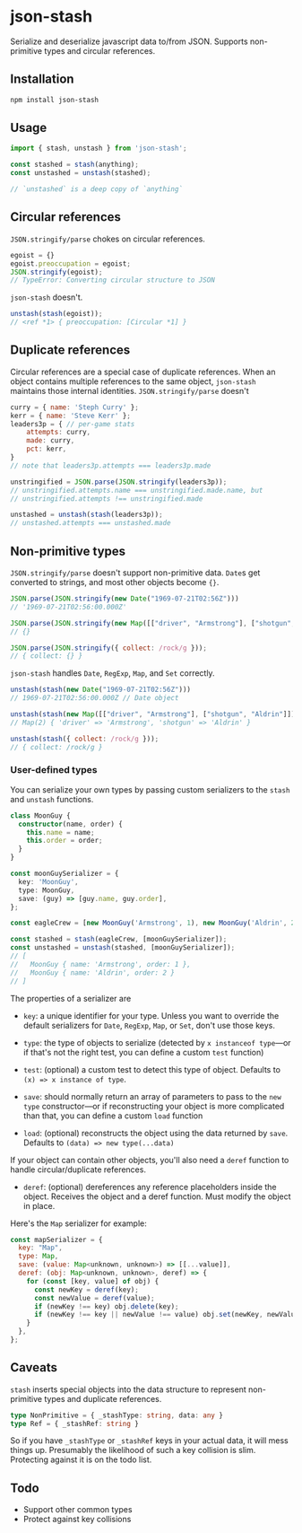 # json-stash

Serialize and deserialize javascript data to/from JSON. Supports non-primitive types and circular references.

## Installation

```bash
npm install json-stash
```

## Usage

```javascript
import { stash, unstash } from 'json-stash';

const stashed = stash(anything);
const unstashed = unstash(stashed);

// `unstashed` is a deep copy of `anything`
```

## Circular references

`JSON.stringify/parse` chokes on circular references.

```javascript
egoist = {}
egoist.preoccupation = egoist;
JSON.stringify(egoist);
// TypeError: Converting circular structure to JSON
```

`json-stash` doesn't.

```javascript
unstash(stash(egoist));
// <ref *1> { preoccupation: [Circular *1] }
```

## Duplicate references

Circular references are a special case of duplicate references. 
When an object contains multiple references to the same object, `json-stash`
maintains those internal identities. `JSON.stringify/parse` doesn't

```javascript
curry = { name: 'Steph Curry' };
kerr = { name: 'Steve Kerr' };
leaders3p = { // per-game stats
    attempts: curry,
    made: curry,
    pct: kerr,
}
// note that leaders3p.attempts === leaders3p.made

unstringified = JSON.parse(JSON.stringify(leaders3p));
// unstringified.attempts.name === unstringified.made.name, but
// unstringified.attempts !== unstringified.made

unstashed = unstash(stash(leaders3p));
// unstashed.attempts === unstashed.made
```

## Non-primitive types

`JSON.stringify/parse` doesn't support non-primitive data. `Date`s get converted to strings, and most other objects become `{}`.

```javascript
JSON.parse(JSON.stringify(new Date("1969-07-21T02:56Z")))
// '1969-07-21T02:56:00.000Z'

JSON.parse(JSON.stringify(new Map([["driver", "Armstrong"], ["shotgun", "Aldrin"]])))
// {}

JSON.parse(JSON.stringify({ collect: /rock/g }));
// { collect: {} }
```

`json-stash` handles `Date`, `RegExp`, `Map`, and `Set` correctly.

```javascript
unstash(stash(new Date("1969-07-21T02:56Z")))
// 1969-07-21T02:56:00.000Z // Date object

unstash(stash(new Map([["driver", "Armstrong"], ["shotgun", "Aldrin"]])))
// Map(2) { 'driver' => 'Armstrong', 'shotgun' => 'Aldrin' }

unstash(stash({ collect: /rock/g }));
// { collect: /rock/g }
```

### User-defined types

You can serialize your own types by passing custom serializers
to the `stash` and `unstash` functions.

```typescript
class MoonGuy {
  constructor(name, order) {
    this.name = name;
    this.order = order;
  }
}

const moonGuySerializer = {
  key: 'MoonGuy',
  type: MoonGuy,
  save: (guy) => [guy.name, guy.order],
};

const eagleCrew = [new MoonGuy('Armstrong', 1), new MoonGuy('Aldrin', 2)];

const stashed = stash(eagleCrew, [moonGuySerializer]);
const unstashed = unstash(stashed, [moonGuySerializer]);
// [ 
//   MoonGuy { name: 'Armstrong', order: 1 },
//   MoonGuy { name: 'Aldrin', order: 2 }
// ]
```

The properties of a serializer are

- `key`: a unique identifier for your type. Unless you want to override
the default serializers for `Date`, `RegExp`, `Map`, or `Set`, don't use those keys.

- `type`: the type of objects to serialize (detected by `x instanceof type`—or if that's not the right test, 
you can define a custom `test` function)

- `test`: (optional) a custom test to detect this type of object. Defaults to `(x) => x instance of type`.

- `save`: should normally return an array of parameters to pass to the `new type` constructor—or 
if reconstructing your object is more complicated than that, you can define a custom `load` function

- `load`: (optional) reconstructs the object using the data returned by `save`. 
Defaults to `(data) => new type(...data)`

If your object can contain other objects, you'll also need a `deref` function 
to handle circular/duplicate references.

- `deref`: (optional) dereferences any reference placeholders inside the object. 
Receives the object and a deref function. Must modify the object in place.

Here's the `Map` serializer for example:

```javascript
const mapSerializer = {
  key: "Map",
  type: Map, 
  save: (value: Map<unknown, unknown>) => [[...value]],
  deref: (obj: Map<unknown, unknown>, deref) => {
    for (const [key, value] of obj) {
      const newKey = deref(key);
      const newValue = deref(value);
      if (newKey !== key) obj.delete(key);
      if (newKey !== key || newValue !== value) obj.set(newKey, newValue);
    }
  },
};
```

## Caveats

`stash` inserts special objects into the data structure to represent non-primitive types and duplicate references.

```typescript
type NonPrimitive = { _stashType: string, data: any }
type Ref = { _stashRef: string }
```

So if you have `_stashType` or `_stashRef` keys in your actual data, it will mess things up. 
Presumably the likelihood of such a key collision is slim. Protecting against it is on the todo list.

## Todo

- Support other common types
- Protect against key collisions
